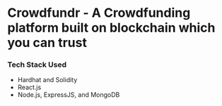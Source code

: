 # Crowdfundr - A Crowdfunding platform built on blockchain which you can trust

### Tech Stack Used
- Hardhat and Solidity
- React.js
- Node.js, ExpressJS, and MongoDB